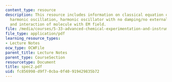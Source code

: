 ```yaml
---
content_type: resource
description: This resource includes information on classical equation of motion for
  harmonic oscillation, harmonic oscillator with no damping/no external force, damping,
  and interaction of molecule with EM field.
file: /media/courses/5-33-advanced-chemical-experimentation-and-instrumentation-fall-2007/fc856998d9f70cba0f40919429835b72_spec2.pdf
file_type: application/pdf
learning_resource_types:
- Lecture Notes
ocw_type: OCWFile
parent_title: Lecture Notes
parent_type: CourseSection
resourcetype: Document
title: spec2.pdf
uid: fc856998-d9f7-0cba-0f40-919429835b72
---
```

